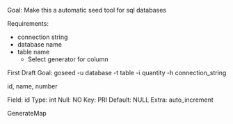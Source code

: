 Goal: Make this a automatic seed tool for sql databases

Requirements:
- connection string
- database name
- table name
    - Select generator for column



First Draft Goal:
goseed -u database -t table -i quantity -h connection_string


id, name, number

Field: id
Type: int
Null: NO
Key: PRI
Default: NULL
Extra: auto_increment

GenerateMap